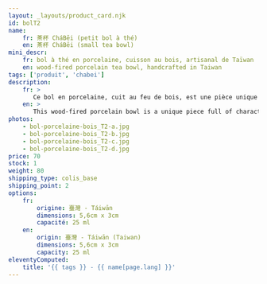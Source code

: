 ```yaml
---
layout: _layouts/product_card.njk
id: bolT2
name:
    fr: 茶杯 CháBēi (petit bol à thé) 
    en: 茶杯 CháBēi (small tea bowl)
mini_descr:
    fr: bol à thé en porcelaine, cuisson au bois, artisanal de Taïwan
    en: wood-fired porcelain tea bowl, handcrafted in Taiwan
tags: ['produit', 'chabei']
description: 
    fr: >
       Ce bol en porcelaine, cuit au feu de bois, est une pièce unique empreinte de caractère. Ses teintes naturelles et son émail craquelé apportent une esthétique organique et apaisante.<!--more--> Parfait pour savourer vos thés préférés dans un esprit chaleureux et authentique.
    en: >
       This wood-fired porcelain bowl is a unique piece full of character. Its natural tones and crackled glaze bring an organic and soothing aesthetic.<!--more--> Perfect for enjoying your favorite teas with a warm and authentic touch.
photos:
    - bol-porcelaine-bois_T2-a.jpg
    - bol-porcelaine-bois_T2-b.jpg
    - bol-porcelaine-bois_T2-c.jpg
    - bol-porcelaine-bois_T2-d.jpg
price: 70
stock: 1
weight: 80
shipping_type: colis_base
shipping_point: 2
options:
    fr:
        origine: 臺灣 - Táiwān
        dimensions: 5,6cm x 3cm
        capacité: 25 ml
    en:
        origin: 臺灣 - Táiwān (Taiwan)
        dimensions: 5,6cm x 3cm
        capacity: 25 ml
eleventyComputed:
    title: '{{ tags }} - {{ name[page.lang] }}'
---
```

